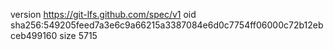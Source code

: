 version https://git-lfs.github.com/spec/v1
oid sha256:549205feed7a3e6c9a66215a3387084e6d0c7754ff06000c72b12ebceb499160
size 5715
